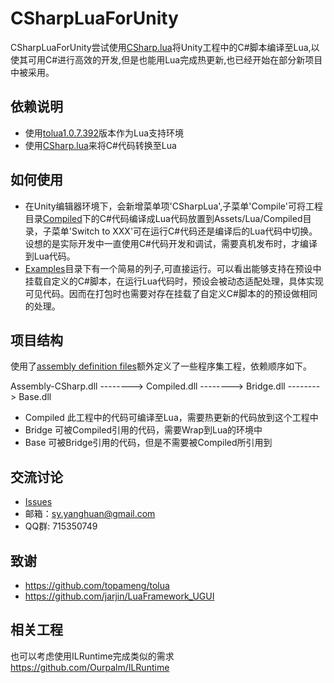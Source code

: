 # CSharpLuaForUnity
CSharpLuaForUnity尝试使用[CSharp.lua](https://github.com/yanghuan/CSharp.lua)将Unity工程中的C#脚本编译至Lua,以使其可用C#进行高效的开发,但是也能用Lua完成热更新,也已经开始在部分新项目中被采用。

## 依赖说明
* 使用[tolua1.0.7.392](https://github.com/topameng/tolua/tree/1.0.7.392)版本作为Lua支持环境
* 使用[CSharp.lua](https://github.com/yanghuan/CSharp.lua)来将C#代码转换至Lua

## 如何使用
* 在Unity编辑器环境下，会新增菜单项'CSharpLua',子菜单'Compile'可将工程目录[Compiled](https://github.com/yanghuan/CSharpLuaForUnity/tree/master/Assets/Compiled)下的C#代码编译成Lua代码放置到Assets/Lua/Compiled目录，子菜单'Switch to XXX'可在运行C#代码还是编译后的Lua代码中切换。设想的是实际开发中一直使用C#代码开发和调试，需要真机发布时，才编译到Lua代码。
* [Examples](https://github.com/yanghuan/CSharpLuaForUnity/tree/master/Assets/LuaRuntime/CSharpLua/Examples)目录下有一个简易的列子,可直接运行。可以看出能够支持在预设中挂载自定义的C#脚本，在运行Lua代码时，预设会被动态适配处理，具体实现可见代码。因而在打包时也需要对存在挂载了自定义C#脚本的的预设做相同的处理。

## 项目结构
使用了[assembly definition files](https://docs.unity3d.com/Manual/ScriptCompilationAssemblyDefinitionFiles.html)额外定义了一些程序集工程，依赖顺序如下。

Assembly-CSharp.dll --------> Compiled.dll --------> Bridge.dll --------> Base.dll

* Compiled 此工程中的代码可编译至Lua，需要热更新的代码放到这个工程中
* Bridge 可被Compiled引用的代码，需要Wrap到Lua的环境中
* Base 可被Bridge引用的代码，但是不需要被Compiled所引用到

## 交流讨论
- [Issues](https://github.com/yanghuan/CSharpLuaForUnity/issues)
- 邮箱：sy.yanghuan@gmail.com
- QQ群: 715350749

## 致谢
* https://github.com/topameng/tolua
* https://github.com/jarjin/LuaFramework_UGUI

## 相关工程
也可以考虑使用ILRuntime完成类似的需求
https://github.com/Ourpalm/ILRuntime
